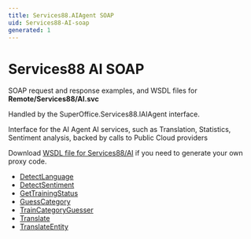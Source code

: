 ```yaml
---
title: Services88.AIAgent SOAP
uid: Services88-AI-soap
generated: 1
---
```


# Services88 AI SOAP

SOAP request and response examples, and WSDL files for **Remote/Services88/AI.svc**

Handled by the <see cref="T:SuperOffice.Services88.IAIAgent">SuperOffice.Services88.IAIAgent</see> interface.

Interface for the AI Agent
AI services, such as Translation, Statistics, Sentiment analysis, backed by calls to Public Cloud providers

Download [WSDL file for Services88/AI](../Services88-AI.md) if you need to generate your own proxy code.

* [DetectLanguage](DetectLanguage.md)
* [DetectSentiment](DetectSentiment.md)
* [GetTrainingStatus](GetTrainingStatus.md)
* [GuessCategory](GuessCategory.md)
* [TrainCategoryGuesser](TrainCategoryGuesser.md)
* [Translate](Translate.md)
* [TranslateEntity](TranslateEntity.md)

